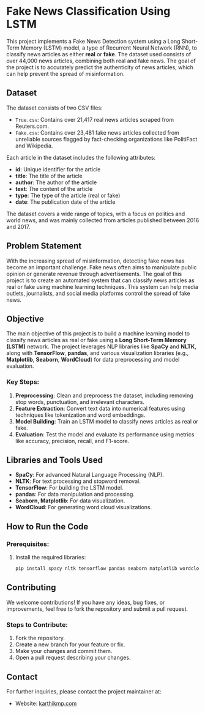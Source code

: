 # Fake News Classification Using LSTM

This project implements a Fake News Detection system using a Long Short-Term Memory (LSTM) model, a type of Recurrent Neural Network (RNN), to classify news articles as either **real** or **fake**. The dataset used consists of over 44,000 news articles, combining both real and fake news. The goal of the project is to accurately predict the authenticity of news articles, which can help prevent the spread of misinformation.

## Dataset

The dataset consists of two CSV files:
- `True.csv`: Contains over 21,417 real news articles scraped from Reuters.com.
- `Fake.csv`: Contains over 23,481 fake news articles collected from unreliable sources flagged by fact-checking organizations like PolitiFact and Wikipedia.

Each article in the dataset includes the following attributes:
- **id**: Unique identifier for the article
- **title**: The title of the article
- **author**: The author of the article
- **text**: The content of the article
- **type**: The type of the article (real or fake)
- **date**: The publication date of the article

The dataset covers a wide range of topics, with a focus on politics and world news, and was mainly collected from articles published between 2016 and 2017.

## Problem Statement

With the increasing spread of misinformation, detecting fake news has become an important challenge. Fake news often aims to manipulate public opinion or generate revenue through advertisements. The goal of this project is to create an automated system that can classify news articles as real or fake using machine learning techniques. This system can help media outlets, journalists, and social media platforms control the spread of fake news.

## Objective

The main objective of this project is to build a machine learning model to classify news articles as real or fake using a **Long Short-Term Memory (LSTM)** network. The project leverages NLP libraries like **SpaCy** and **NLTK**, along with **TensorFlow**, **pandas**, and various visualization libraries (e.g., **Matplotlib**, **Seaborn**, **WordCloud**) for data preprocessing and model evaluation.

### Key Steps:
1. **Preprocessing**: Clean and preprocess the dataset, including removing stop words, punctuation, and irrelevant characters.
2. **Feature Extraction**: Convert text data into numerical features using techniques like tokenization and word embeddings.
3. **Model Building**: Train an LSTM model to classify news articles as real or fake.
4. **Evaluation**: Test the model and evaluate its performance using metrics like accuracy, precision, recall, and F1-score.

## Libraries and Tools Used

- **SpaCy**: For advanced Natural Language Processing (NLP).
- **NLTK**: For text processing and stopword removal.
- **TensorFlow**: For building the LSTM model.
- **pandas**: For data manipulation and processing.
- **Seaborn, Matplotlib**: For data visualization.
- **WordCloud**: For generating word cloud visualizations.

## How to Run the Code

### Prerequisites:
1. Install the required libraries:
   ```bash
   pip install spacy nltk tensorflow pandas seaborn matplotlib wordcloud

## Contributing
We welcome contributions! If you have any ideas, bug fixes, or improvements, feel free to fork the repository and submit a pull request.

### Steps to Contribute:
1. Fork the repository.
2. Create a new branch for your feature or fix.
3. Make your changes and commit them.
4. Open a pull request describing your changes.

## Contact
For further inquiries, please contact the project maintainer at:
- Website: [karthikmp.com](https://karthikmp.com)
